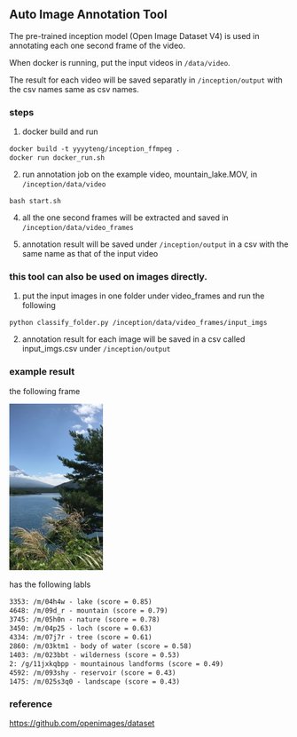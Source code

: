 
## Auto Image Annotation Tool

The pre-trained inception model (Open Image Dataset V4) is used in annotating each one second frame of the video.

When docker is running, put the input videos in ```/data/video```.

The result for each video will be saved separatly in ```/inception/output``` with the csv names same as csv names.


### steps 
1. docker build and run 
```
docker build -t yyyyteng/inception_ffmpeg .
docker run docker_run.sh
```
2. run annotation job on the example video, mountain_lake.MOV, in ```/inception/data/video```
```
bash start.sh
```
4. all the one second frames will be extracted and saved in ```/inception/data/video_frames``` 

5. annotation result will be saved under ```/inception/output``` in a csv with the same name as that of the input video



### this tool can also be used on images directly.
1. put the input images in one folder under video_frames and run the following
```
python classify_folder.py /inception/data/video_frames/input_imgs
```

2. annotation result for each image will be saved in a csv called input_imgs.csv under  ```/inception/output``` 


### example result 
the following frame 

<img src="https://github.com/yueying-teng/auto_image_annotation_tool/blob/master/data/video_frames/mountain_lake/mountain_lake007.jpg" height="300">

has the following labls 
```
3353: /m/04h4w - lake (score = 0.85)
4648: /m/09d_r - mountain (score = 0.79)
3745: /m/05h0n - nature (score = 0.78)
3450: /m/04p25 - loch (score = 0.63)
4334: /m/07j7r - tree (score = 0.61)
2860: /m/03ktm1 - body of water (score = 0.58)
1403: /m/023bbt - wilderness (score = 0.53)
2: /g/11jxkqbpp - mountainous landforms (score = 0.49)
4592: /m/093shy - reservoir (score = 0.43)
1475: /m/025s3q0 - landscape (score = 0.43)
```

### reference
https://github.com/openimages/dataset